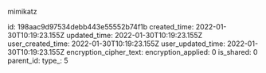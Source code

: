 mimikatz

id: 198aac9d97534debb443e55552b74f1b
created_time: 2022-01-30T10:19:23.155Z
updated_time: 2022-01-30T10:19:23.155Z
user_created_time: 2022-01-30T10:19:23.155Z
user_updated_time: 2022-01-30T10:19:23.155Z
encryption_cipher_text: 
encryption_applied: 0
is_shared: 0
parent_id: 
type_: 5